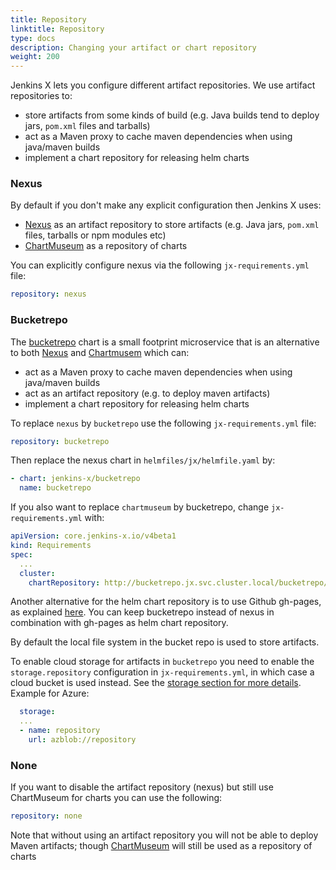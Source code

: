 ```yaml
---
title: Repository
linktitle: Repository
type: docs
description: Changing your artifact or chart repository
weight: 200
---
```


Jenkins X lets you configure different artifact repositories. We use artifact repositories to:

* store artifacts from some kinds of build (e.g. Java builds tend to deploy jars, `pom.xml` files and tarballs)
* act as a Maven proxy to cache maven dependencies when using java/maven builds
* implement a chart repository for releasing helm charts

### Nexus

By default if you don't make any explicit configuration then Jenkins X uses:

* [Nexus](https://www.sonatype.com/nexus-repository-oss) as an artifact repository to store artifacts (e.g. Java jars, `pom.xml` files, tarballs or npm modules etc)
* [ChartMuseum](https://chartmuseum.com/) as a repository of charts

You can explicitly configure nexus via the following `jx-requirements.yml` file:

```yaml
repository: nexus
```

### Bucketrepo

The [bucketrepo](https://github.com/jenkins-x/bucketrepo) chart is a small footprint microservice that is an alternative to both [Nexus](https://www.sonatype.com/nexus-repository-oss) and [Chartmusem](https://chartmuseum.com/) which can:

* act as a Maven proxy to cache maven dependencies when using java/maven builds
* act as an artifact repository (e.g. to deploy maven artifacts)
* implement a chart repository for releasing helm charts

To replace `nexus` by `bucketrepo` use the following `jx-requirements.yml` file:

```yaml
repository: bucketrepo
```
Then replace the nexus chart in `helmfiles/jx/helmfile.yaml` by:
```yaml
- chart: jenkins-x/bucketrepo
  name: bucketrepo
```

If you also want to replace `chartmuseum` by bucketrepo, change `jx-requirements.yml` with:
```yaml
apiVersion: core.jenkins-x.io/v4beta1
kind: Requirements
spec:
  ...
  cluster:
    chartRepository: http://bucketrepo.jx.svc.cluster.local/bucketrepo/charts
```
Another alternative for the helm chart repository is to use Github gh-pages, as explained [here](/v3/develop/faq/config/registries/#how-do-i-switch-to-github-pages-for-charts).  You can keep bucketrepo instead of nexus in combination with gh-pages as helm chart repository.

By default the local file system in the bucket repo is used to store artifacts.

To enable cloud storage for artifacts in `bucketrepo` you need to enable the `storage.repository` configuration in `jx-requirements.yml`, in which case a cloud bucket is used instead. See the [storage section for more details](#storage).
Example for Azure:
```yaml
  storage:
  ...
  - name: repository
    url: azblob://repository
```

### None

If you want to disable the artifact repository (nexus) but still use ChartMuseum for charts you can use the following:

```yaml
repository: none
```

Note that without using an artifact repository you will not be able to deploy Maven artifacts; though [ChartMuseum](https://chartmuseum.com/) will still be used as a repository of charts
